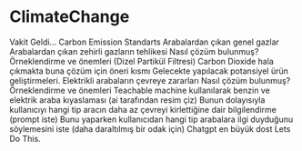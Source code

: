 # ClimateChange
Vakit Geldi...
Carbon Emission Standarts
Arabalardan çıkan genel gazlar
Arabalardan çıkan zehirli gazların tehlikesi
Nasıl çözüm bulunmuş?
Örneklendirme ve önemleri (Dizel Partikül Filtresi)
Carbon Dioxide hala çıkmakta buna çözüm için öneri kısmı
Gelecekte yapılacak potansiyel ürün geliştirmeleri.
Elektrikli arabaların çevreye zararları
Nasıl çözüm bulunmuş?
Örneklendirme ve önemleri
Teachable machine kullanılarak benzin ve elektrik araba kıyaslaması (ai tarafından resim çiz)
Bunun dolayısıyla kullanıcıyı hangi tip aracın daha az çevreyi kirlettiğine dair bilgilendirme (prompt iste)
Bunu yaparken kullanıcıdan hangi tip arabalara ilgi duyduğunu söylemesini iste (daha daraltılmış bir odak için)
Chatgpt en büyük dost
Lets Do This.
